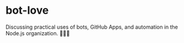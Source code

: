 # bot-love
Discussing practical uses of bots, GitHub Apps, and automation in the Node.js organization. 💚🤖💚
